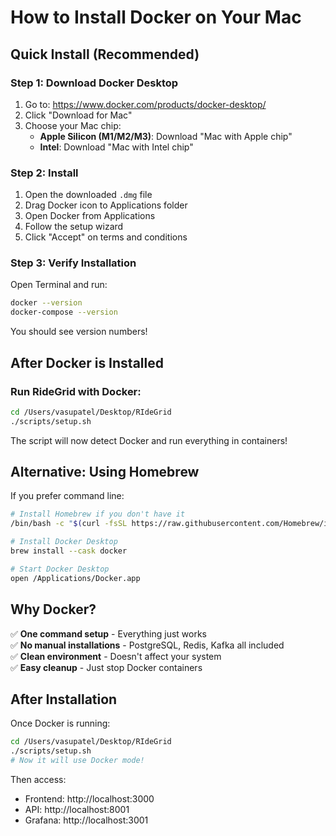 # How to Install Docker on Your Mac

## Quick Install (Recommended)

### Step 1: Download Docker Desktop
1. Go to: https://www.docker.com/products/docker-desktop/
2. Click "Download for Mac"
3. Choose your Mac chip:
   - **Apple Silicon (M1/M2/M3)**: Download "Mac with Apple chip"
   - **Intel**: Download "Mac with Intel chip"

### Step 2: Install
1. Open the downloaded `.dmg` file
2. Drag Docker icon to Applications folder
3. Open Docker from Applications
4. Follow the setup wizard
5. Click "Accept" on terms and conditions

### Step 3: Verify Installation
Open Terminal and run:
```bash
docker --version
docker-compose --version
```

You should see version numbers!

## After Docker is Installed

### Run RideGrid with Docker:
```bash
cd /Users/vasupatel/Desktop/RIdeGrid
./scripts/setup.sh
```

The script will now detect Docker and run everything in containers!

## Alternative: Using Homebrew

If you prefer command line:
```bash
# Install Homebrew if you don't have it
/bin/bash -c "$(curl -fsSL https://raw.githubusercontent.com/Homebrew/install/HEAD/install.sh)"

# Install Docker Desktop
brew install --cask docker

# Start Docker Desktop
open /Applications/Docker.app
```

## Why Docker?

✅ **One command setup** - Everything just works  
✅ **No manual installations** - PostgreSQL, Redis, Kafka all included  
✅ **Clean environment** - Doesn't affect your system  
✅ **Easy cleanup** - Just stop Docker containers  

## After Installation

Once Docker is running:
```bash
cd /Users/vasupatel/Desktop/RIdeGrid
./scripts/setup.sh
# Now it will use Docker mode!
```

Then access:
- Frontend: http://localhost:3000
- API: http://localhost:8001
- Grafana: http://localhost:3001





